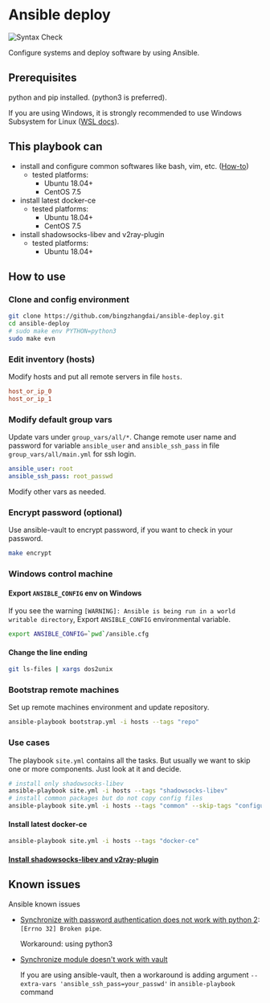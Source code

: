 # Ansible deploy

![Syntax Check](https://github.com/bingzhangdai/ansible-deploy/workflows/Syntax%20Check/badge.svg?branch=master&event=push)

Configure systems and deploy software by using Ansible.

## Prerequisites

python and pip installed. (python3 is preferred).

If you are using Windows, it is strongly recommended to use Windows Subsystem for Linux ([WSL docs](https://docs.microsoft.com/en-us/windows/wsl)).

## This playbook can

* install and configure common softwares like bash, vim, etc. ([How-to](roles/common/README.md))
  * tested platforms:
    * Ubuntu 18.04+
    * CentOS 7.5
* install latest docker-ce
  * tested platforms:
    * Ubuntu 18.04+
    * CentOS 7.5
* install shadowsocks-libev and v2ray-plugin
  * tested platforms:
    * Ubuntu 18.04+

## How to use

### Clone and config environment

```bash
git clone https://github.com/bingzhangdai/ansible-deploy.git
cd ansible-deploy
# sudo make env PYTHON=python3
sudo make evn
```

### Edit inventory (hosts)

Modify hosts and put all remote servers in file `hosts`.

```ini
host_or_ip_0
host_or_ip_1
```

### Modify default group vars

Update vars under `group_vars/all/*`. Change remote user name and password for variable `ansible_user` and `ansible_ssh_pass` in file `group_vars/all/main.yml` for ssh login.

```yml
ansible_user: root
ansible_ssh_pass: root_passwd
```

Modify other vars as needed.

### Encrypt password (optional)

Use ansible-vault to encrypt password, if you want to check in your password.

```bash
make encrypt
```

### Windows control machine

#### Export `ANSIBLE_CONFIG` env on Windows

If you see the warning `[WARNING]: Ansible is being run in a world writable directory`, Export `ANSIBLE_CONFIG` environmental variable.

```bash
export ANSIBLE_CONFIG=`pwd`/ansible.cfg
```

#### Change the line ending

```bash
git ls-files | xargs dos2unix
```

### Bootstrap remote machines

Set up remote machines environment and update repository.

```bash
ansible-playbook bootstrap.yml -i hosts --tags "repo"
```

### Use cases

The playbook `site.yml` contains all the tasks. But usually we want to skip one or more components. Just look at it and decide.

```bash
# install only shadowsocks-libev
ansible-playbook site.yml -i hosts --tags "shadowsocks-libev"
# install common packages but do not copy config files
ansible-playbook site.yml -i hosts --tags "common" --skip-tags "configuration"
```

#### Install latest docker-ce

```bash
ansible-playbook site.yml -i hosts --tags "docker-ce"
```

#### [Install shadowsocks-libev and v2ray-plugin](roles/shadowsocks-libev/README.md)

## Known issues

Ansible known issues

* [Synchronize with password authentication does not work with python 2](https://github.com/ansible/ansible/issues/56629): `[Errno 32] Broken pipe`.

  Workaround: using python3
* [Synchronize module doesn't work with vault](https://github.com/ansible/ansible/issues/45161)

  If you are using ansible-vault, then a workaround is adding argument `--extra-vars 'ansible_ssh_pass=your_passwd'` in `ansible-playbook` command
